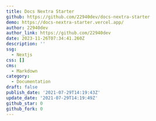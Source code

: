 ```yaml
---
title: Docs Nextra Starter
github: https://github.com/22940dev/docs-nextra-starter
demo: https://docs-nextra-starter.vercel.app/
author: 22940dev
author_link: https://github.com/22940dev
date: 2023-11-26T07:34:41.260Z
description: ''
ssg:
  - Nextjs
css: []
cms:
  - Markdown
category:
  - Documentation
draft: false
publish_date: '2021-07-29T14:19:43Z'
update_date: '2021-07-29T14:19:49Z'
github_star: 0
github_fork: 0
---
```

